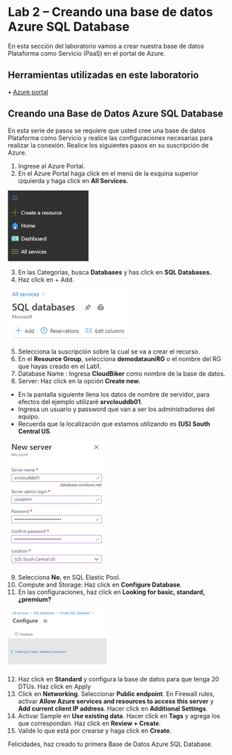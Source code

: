 # Lab 2 – Creando una base de datos Azure SQL Database
En esta sección del laboratorio vamos a crear nuestra base de datos Plataforma como Servicio (PaaS) en el portal de Azure.

## Herramientas utilizadas en este laboratorio
•	[Azure portal](https://portal.azure.com/)

## Creando una Base de Datos Azure SQL Database
En esta serie de pasos se requiere que usted cree una base de datos Plataforma como Servicio y realice las configuraciones necesarias para realizar la conexión. 
Realice los siguientes pasos en su suscripción de Azure. 

1.  Ingrese al Azure Portal.
2.	En el Azure Portal haga click en el menú de la esquina superior izquierda y haga click en **All Services.**

![Alt Text](https://github.com/admirandcr/Intro-AzureDataFactory/blob/master/Docs/img/CreateResource.png)
 
3.	En las Categorías, busca **Databases** y has click en **SQL Databases.**
4.	Haz click en + Add.

![Alt Text](https://github.com/admirandcr/Intro-AzureDataFactory/blob/master/Docs/img/SQLDatabase.png)
 
5.	Selecciona la suscripción sobre la cual se va a crear el recurso.
6.	En el **Resource Group**, selecciona **demodatauniRG** o el nombre del RG que hayas creado en el Lab1.
7.	Database Name : Ingresa **CloudBiker** como nombre de la base de datos.
8.	Server: Haz click en la opción **Create new.**
  - En la pantalla siguiente llena los datos de nombre de servidor, para efectos del ejemplo utilizaré **srvclouddb01**.
  - Ingresa un usuario y password que van a ser los administradores del equipo.
  - Recuerda que la localización que estamos utilizando es **(US) South Central US**.

![Alt Text](https://github.com/admirandcr/Intro-AzureDataFactory/blob/master/Docs/img/NewServer.png)
 
9.	Selecciona **No**, en SQL Elastic Pool. 
10.	Compute and Storage: Haz click en **Configure Database**.
11.	En las configuraciones, haz click en **Looking for basic, standard, ¿premium?**

![Alt Text](https://github.com/admirandcr/Intro-AzureDataFactory/blob/master/Docs/img/BasicPremium.png)
 
12.	Haz click en **Standard** y configura la base de datos para que tenga 20 DTUs. Haz click en Apply
13.	Click en **Networking**. Seleccionar **Public endpoint**. En Firewall rules, activar **Allow Azure services and resources to access this server** y **Add current client IP address**. Hacer click en **Additional Settings**. 
14.	Activar Sample en **Use existing data**. Hacer click en **Tags** y agrega los que correspondan.  Haz click en **Review + Create**.
15.	Valide lo que está por crearse y haga click en **Create**. 

Felicidades, haz creado tu primera Base de Datos Azure SQL Database. 


